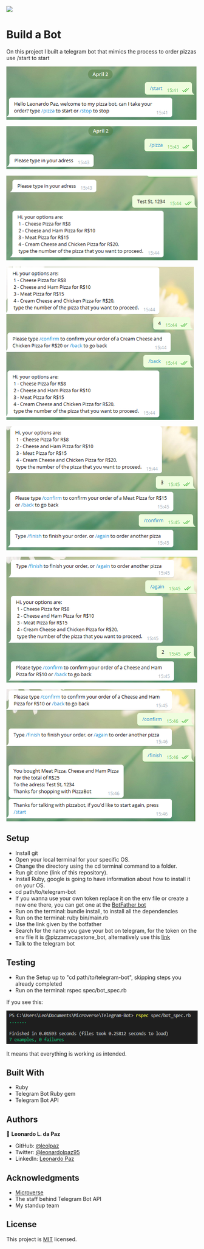 

![](https://img.shields.io/badge/Microverse-blueviolet)

# Build a Bot

On this project I built a telegram bot that mimics the process to order pizzas use /start to start

![screenshot1](https://github.com/leolpaz/Telegram-Bot/blob/features/assets/screenshot%20(1).png)

![screenshot2](https://github.com/leolpaz/Telegram-Bot/blob/features/assets/screenshot%20(2).png)

![screenshot3](https://github.com/leolpaz/Telegram-Bot/blob/features/assets/screenshot%20(3).png)

![screenshot4](https://github.com/leolpaz/Telegram-Bot/blob/features/assets/screenshot%20(4).png)

![screenshot5](https://github.com/leolpaz/Telegram-Bot/blob/features/assets/screenshot%20(5).png)

![screenshot6](https://github.com/leolpaz/Telegram-Bot/blob/features/assets/screenshot%20(6).png)

![screenshot7](https://github.com/leolpaz/Telegram-Bot/blob/features/assets/screenshot%20(7).png)

## Setup

- Install git
- Open your local terminal for your specific OS.
- Change the directory using the cd terminal command to a folder.
- Run git clone (link of this repository).
- Install Ruby, google is going to have information about how to install it on your OS.
- cd path/to/telegram-bot
- If you wanna use your own token replace it on the env file or create a new one there, you can get one at the [BotFather bot](https://t.me/botfather)
- Run on the terminal: bundle install, to install all the dependencies
- Run on the terminal: ruby bin/main.rb
- Use the link given by the botfather
- Search for the name you gave your bot on telegram, for the token on the env file it is @pizzamvcapstone_bot, alternatively use this [link](https://t.me/pizzamvcapstone_bot)
- Talk to the telegram bot 

## Testing

- Run the Setup up to "cd path/to/telegram-bot", skipping steps you already completed
- Run on the terminal: rspec spec/bot_spec.rb

If you see this:

![screenshot8](https://github.com/leolpaz/Telegram-Bot/blob/features/assets/screenshot%20(8).png)

It means that everything is working as intended.

## Built With

- Ruby
- Telegram Bot Ruby gem
- Telegram Bot API

## Authors

👤 **Leonardo L. da Paz**

- GitHub: [@leolpaz](https://github.com/leolpaz)
- Twitter: [@leonardolpaz95](https://twitter.com/leonardolpaz95)
- LinkedIn: [Leonardo Paz](https://www.linkedin.com/in/leonardo-paz-a925611b5/)

## Acknowledgments

- [Microverse](https://www.microverse.org)
- The staff behind Telegram Bot API
- My standup team

## License
  <p>This project is <a href="LICENSE">MIT</a> licensed.</p>

